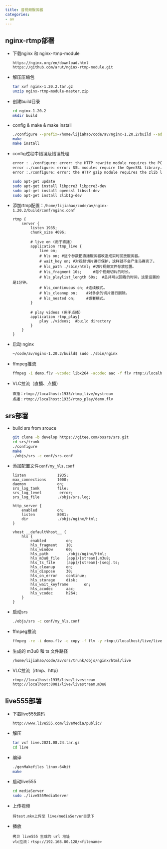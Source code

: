 ```yaml
---
title: 音视频服务器 
categories: 
- av
---
```

## nginx-rtmp部署

* 下载nginx 和 nginx-rtmp-module
	```
	https://nginx.org/en/download.html
	https://github.com/arut/nginx-rtmp-module.git
	```

* 解压压缩包
	``` bash
	tar xvf nginx-1.20.2.tar.gz
	unzip nginx-rtmp-module-master.zip
	```

* 创建build目录
	``` bash
	cd nginx-1.20.2
	mkdir build
	```
* config & make & make install
	``` bash
	./configure --prefix=/home/lijiahao/code/av/nginx-1.20.2/build --add-module=/home/lijiahao/code/av/nginx-rtmp-module-master
	make
	make install
	```

* config过程中错误及错误处理
	``` bash
	error : ./configure: error: the HTTP rewrite module requires the PCRE library.
	error :./configure: error: SSL modules require the OpenSSL library.
	error :./configure: error: the HTTP gzip module requires the zlib library.

	sudo apt-get update
	sudo apt-get install libpcre3 libpcre3-dev
	sudo apt-get install openssl libssl-dev
	sudo apt-get install zlib1g-dev
	```

* 添加rtmp配置：`/home/lijiahao/code/av/nginx-1.20.2/build/conf/nginx.conf`
	``` 
	rtmp {
		server {
			listen 1935;
			chunk_size 4096;

			# live on (用于直播)
			application rtmp_live {
				live on;
				# hls on; #这个参数把直播服务器改造成实时回放服务器。
				# wait_key on; #对视频切片进行保护，这样就不会产生马赛克了。
				# hls_path ./sbin/html; #切片视频文件存放位置。
				# hls_fragment 10s;     #每个视频切片的时长。
				# hls_playlist_length 60s;  #总共可以回看的时间，这里设置的是1分钟。
				# hls_continuous on; #连续模式。
				# hls_cleanup on;    #对多余的切片进行删除。
				# hls_nested on;     #嵌套模式。
			}

			# play videos (用于点播)
			application rtmp_play{
				play ./videos;  #build directory
			}
		}
	}
	```

* 启动 nginx
	``` bash
	~/code/av/nginx-1.20.2/build$ sudo ./sbin/nginx
	```

* ffmpeg推流
	``` bash
	ffmpeg -i demo.flv -vcodec libx264 -acodec aac -f flv rtmp://localhost:1935/rtmp_live/mystream
	```


* VLC拉流（直播、点播）
	``` 
	直播：rtmp://localhost:1935/rtmp_live/mystream
	点播：rtmp://localhost:1935/rtmp_play/demo.flv
	```

## srs部署

* build srs from srouce
	``` bash
	git clone -b develop https://gitee.com/ossrs/srs.git 
	cd srs/trunk 
	./configure 
	make 
	./objs/srs -c conf/srs.conf
	```

* 添加配置文件`conf/my_hls.conf`
	``` 
	listen              1935;
	max_connections     1000;
	daemon              on;
	srs_log_tank        file;
	srs_log_level        error;
	srs_log_file        ./objs/srs.log;

	http_server {
		enabled         on;
		listen          8081;
		dir             ./objs/nginx/html;
	}

	vhost __defaultVhost__ {
		hls {
			enabled         on;
			hls_fragment    10;
			hls_window      60;
			hls_path        ./objs/nginx/html;
			hls_m3u8_file   [app]/[stream].m3u8;
			hls_ts_file     [app]/[stream]-[seq].ts;
			hls_cleanup     on;
			hls_dispose     30;
			hls_on_error    continue;
			hls_storage     disk;
			hls_wait_keyframe       on;
			hls_acodec      aac;
			hls_vcodec      h264;
		}
	}
	```

* 启动srs
	``` bash
	./objs/srs -c conf/my_hls.conf
	```

* ffmpeg推流
	``` bash
	ffmpeg -re -i demo.flv -c copy -f flv -y rtmp://localhost/live/livestream
	```

* 生成的 m3u8 和 ts 文件路径
	``` 
	/home/lijiahao/code/av/srs/trunk/objs/nginx/html/live
	```

* VLC拉流（rtmp、http）
	```
	rtmp://localhost:1935/live/livestream
	http://localhost:8081/live/livestream.m3u8
	```

## live555部署

* 下载live555源码
	``` 
	http://www.live555.com/liveMedia/public/
	```


* 解压
	``` bash
	tar vxf live.2021.08.24.tar.gz
	cd live
	```

* 编译
	``` bash
	./genMakefiles linux-64bit
	make
	```

* 启动live555
	``` bash
	cd mediaServer
	sudo ./live555MediaServer
	```


* 上传视频
	``` 
	将test.mkv上传至 live/mediaServer目录下
	```

* 播放
	``` 
	拷贝 live555 生成的 url 地址
	vlc拉流：rtsp://192.168.80.128/<filename>
	```

